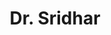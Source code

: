 ---
layout: doctor
profilePic : https://prac360-banner-prod.s3.ap-south-1.amazonaws.com/doctorLogo/9a234701-5086-4c91-b3c8-82412a8de44b-Screenshot%202024-02-07%20115745.png
title: Dr. Sridhar
specialties: Pulmonologist
description: 
yearsOfExp: 8
location: Srinagar
contact: 6383328362
hospitalName: Valley Hospital
avl_days: Srinager J&K
_id: 6672ea917951a0f5b7ae3e6d
---